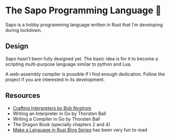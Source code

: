 # The Sapo Programming Language 🐸

Sapo is a hobby programming language written in Rust that I'm developing during lockdown.

## Design

Sapo hasn't been fully designed yet. The basic idea is for it to become a scripting multi-purpose language similar to python and Lua.

A web-assembly compiler is possible if I find enough dedication.
Follow the project if you are interested in its development.

## Resources

* [Crafting Interpreters by Bob Nystrom](https://craftinginterpreters.com/)
* Writing an Interpreter in Go by Thorsten Ball
* Writing a Compiler in Go by Thorsten Ball
* The Dragon Book (specially chapters 2 and 4)
* [Make a Language in Rust Blog Series](https://arzg.github.io/lang/) has been very fun to read
